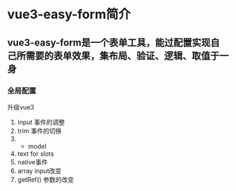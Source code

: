 # vue3-easy-form简介

## vue3-easy-form是一个表单工具，能过配置实现自己所需要的表单效果，集布局、验证、逻辑、取值于一身

### 全局配置

升级vue3
1. input 事件的调整
2. trim 事件的切换
3. + model
4. text for slots
5. native事件
6. array input改变
7. getRef() 参数的改变